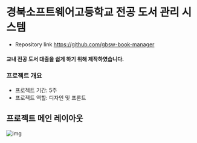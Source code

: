 # 경북소프트웨어고등학교 전공 도서 관리 시스템

- Repository link <a target="_blank">https://github.com/gbsw-book-manager </a>

#### 교내 전공 도서 대출을 쉽게 하기 위해 제작하였습니다.

### 프로젝트 개요
- 프로젝트 기간: 5주
- 프로젝트 역할: 디자인 및 프론트


## 프로젝트 메인 레이아웃

![img](https://github.com/jinhyo-dev/devlog-front/assets/86733620/bca292b6-ae66-483c-8a01-5b56fd90aaea)
